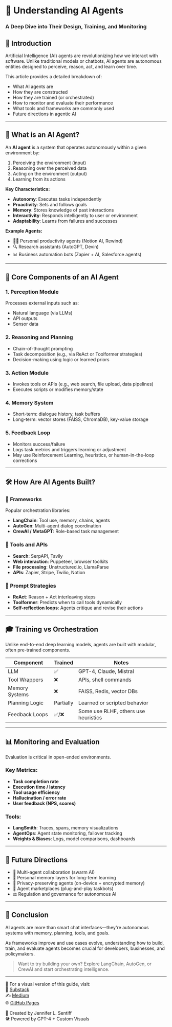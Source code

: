 # 🧠 Understanding AI Agents  
### A Deep Dive into Their Design, Training, and Monitoring

## 🚀 Introduction

Artificial Intelligence (AI) agents are revolutionizing how we interact with software. Unlike traditional models or chatbots, AI agents are autonomous entities designed to perceive, reason, act, and learn over time.

This article provides a detailed breakdown of:
- What AI agents are
- How they are constructed
- How they are trained (or orchestrated)
- How to monitor and evaluate their performance
- What tools and frameworks are commonly used
- Future directions in agentic AI

---

## 🤖 What is an AI Agent?

An **AI agent** is a system that operates autonomously within a given environment by:
1. Perceiving the environment (input)
2. Reasoning over the perceived data
3. Acting on the environment (output)
4. Learning from its actions

**Key Characteristics:**
- **Autonomy**: Executes tasks independently
- **Proactivity**: Sets and follows goals
- **Memory**: Stores knowledge of past interactions
- **Interactivity**: Responds intelligently to user or environment
- **Adaptability**: Learns from failures and successes

**Example Agents:**
- 🧑‍💼 Personal productivity agents (Notion AI, Rewind)
- 🔍 Research assistants (AutoGPT, Devin)
- 📊 Business automation bots (Zapier + AI, Salesforce agents)

---

## 🧱 Core Components of an AI Agent

### 1. **Perception Module**
Processes external inputs such as:
- Natural language (via LLMs)
- API outputs
- Sensor data

### 2. **Reasoning and Planning**
- Chain-of-thought prompting
- Task decomposition (e.g., via ReAct or Toolformer strategies)
- Decision-making using logic or learned priors

### 3. **Action Module**
- Invokes tools or APIs (e.g., web search, file upload, data pipelines)
- Executes scripts or modifies memory/state

### 4. **Memory System**
- Short-term: dialogue history, task buffers
- Long-term: vector stores (FAISS, ChromaDB), key-value storage

### 5. **Feedback Loop**
- Monitors success/failure
- Logs task metrics and triggers learning or adjustment
- May use Reinforcement Learning, heuristics, or human-in-the-loop corrections

---

## 🛠️ How Are AI Agents Built?

### 🧪 Frameworks
Popular orchestration libraries:
- **LangChain**: Tool use, memory, chains, agents
- **AutoGen**: Multi-agent dialog coordination
- **CrewAI / MetaGPT**: Role-based task management

### 🔧 Tools and APIs
- **Search**: SerpAPI, Tavily
- **Web interaction**: Puppeteer, browser toolkits
- **File processing**: Unstructured.io, LlamaParse
- **APIs**: Zapier, Stripe, Twilio, Notion

### 🧵 Prompt Strategies
- **ReAct**: Reason + Act interleaving steps
- **Toolformer**: Predicts when to call tools dynamically
- **Self-reflection loops**: Agents critique and revise their actions

---

## 🎓 Training vs Orchestration

Unlike end-to-end deep learning models, agents are built with modular, often pre-trained components.

| Component         | Trained | Notes                           |
|------------------|---------|---------------------------------|
| LLM              | ✅       | GPT-4, Claude, Mistral          |
| Tool Wrappers    | ❌       | APIs, shell commands            |
| Memory Systems   | ❌       | FAISS, Redis, vector DBs        |
| Planning Logic   | Partially | Learned or scripted behavior   |
| Feedback Loops   | ✅/❌     | Some use RLHF, others use heuristics |

---

## 📊 Monitoring and Evaluation

Evaluation is critical in open-ended environments.

### Key Metrics:
- **Task completion rate**
- **Execution time / latency**
- **Tool usage efficiency**
- **Hallucination / error rate**
- **User feedback (NPS, scores)**

### Tools:
- **LangSmith**: Traces, spans, memory visualizations
- **AgentOps**: Agent state monitoring, failover tracking
- **Weights & Biases**: Logs, model comparisons, dashboards

---

## 🔮 Future Directions

- 🤝 Multi-agent collaboration (swarm AI)
- 🧠 Personal memory layers for long-term learning
- 🔐 Privacy-preserving agents (on-device + encrypted memory)
- 📱 Agent marketplaces (plug-and-play taskbots)
- ⚖️ Regulation and governance for autonomous AI

---

## 📎 Conclusion

AI agents are more than smart chat interfaces—they're autonomous systems with memory, planning, tools, and goals.

As frameworks improve and use cases evolve, understanding how to build, train, and evaluate agents becomes crucial for developers, businesses, and policymakers.

> Want to try building your own? Explore LangChain, AutoGen, or CrewAI and start orchestrating intelligence.

---

📄 For a visual version of this guide, visit:  
📘 [Substack](https://your-substack-url.com)  
✍️ [Medium](https://your-medium-url.com)   
🌐 [GitHub Pages](https://JenLaur.github.io/ai-agents-guide/)




🧠 Created by Jennifer L. Sentiff  
🛠️ Powered by GPT-4 + Custom Visuals
